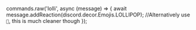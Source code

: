 commands.raw('lolli', async (message) => {
  await message.addReaction(discord.decor.Emojis.LOLLIPOP);
  //Alternatively use `🍭`, this is much cleaner though
});
